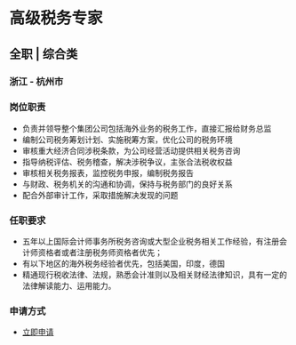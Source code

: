 
# 高级税务专家
## 全职  |  综合类
### 浙江 - 杭州市

### 岗位职责
- 负责并领导整个集团公司包括海外业务的税务工作，直接汇报给财务总监
- 编制公司税务筹划计划、实施税筹方案，优化公司的税务环境
- 审核重大经济合同涉税条款，为公司经营活动提供相关税务咨询
- 指导纳税评估、税务稽查，解决涉税争议，主张合法税收权益
- 审核相关税务报表，监控税务申报，编制税务报告
- 与财政、税务机关的沟通和协调，保持与税务部门的良好关系
- 配合外部审计工作，采取措施解决发现的问题
### 任职要求
- 五年以上国际会计师事务所税务咨询或大型企业税务相关工作经验，有注册会计师资格者或者注册税务师资格者优先；
- 有以下地区的海外税务经验者优先，包括美国，印度，德国
- 精通现行税收法律、法规，熟悉会计准则以及相关财经法律知识，具有一定的法律解读能力、运用能力。
### 申请方式
- <a href="mailto:hr@tuya.com?subject=求职简历-高级税务专家-来自GitHub">立即申请</a>